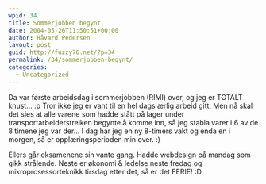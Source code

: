 ```yaml
---
wpid: 34
title: Sommerjobben begynt
date: 2004-05-26T11:50:51+00:00
author: Håvard Pedersen
layout: post
guid: http://fuzzy76.net/?p=34
permalink: /34/sommerjobben-begynt/
categories:
  - Uncategorized
---
```

Da var første arbeidsdag i sommerjobben (RIMI) over, og jeg er TOTALT knust&#8230; :p Tror ikke jeg er vant til en hel dags ærlig arbeid gitt. Men nå skal det sies at alle varene som hadde stått på lager under transportarbeiderstreiken begynte å komme inn, så jeg stabla varer i 6 av de 8 timene jeg var der&#8230; I dag har jeg en ny 8-timers vakt og enda en i morgen, så er opplæringsperioden min over. :)

Ellers går eksamenene sin vante gang. Hadde webdesign på mandag som gikk strålende. Neste er økonomi & ledelse neste fredag og mikroprosessorteknikk tirsdag etter det, så er det FERIE! :D
